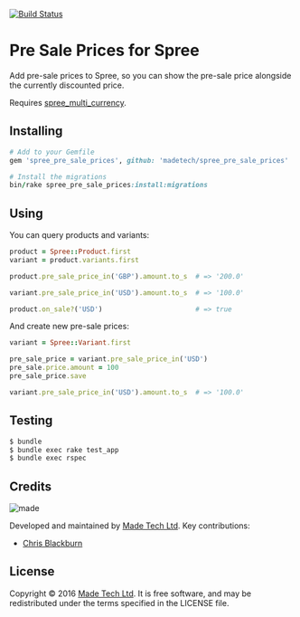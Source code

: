 [![Build Status](https://travis-ci.org/madetech/spree_pre_sale_prices.svg?branch=master)](https://travis-ci.org/madetech/spree_pre_sale_prices)

# Pre Sale Prices for Spree

Add pre-sale prices to Spree, so you can show the pre-sale price alongside the currently discounted price.

Requires [spree_multi_currency](https://github.com/spree-contrib/spree_multi_currency).


## Installing

```ruby
# Add to your Gemfile
gem 'spree_pre_sale_prices', github: 'madetech/spree_pre_sale_prices'

# Install the migrations
bin/rake spree_pre_sale_prices:install:migrations
```


## Using

You can query products and variants:

```ruby
product = Spree::Product.first
variant = product.variants.first

product.pre_sale_price_in('GBP').amount.to_s  # => '200.0'

variant.pre_sale_price_in('USD').amount.to_s  # => '100.0'

product.on_sale?('USD')                       # => true
```

And create new pre-sale prices:

```ruby
variant = Spree::Variant.first

pre_sale_price = variant.pre_sale_price_in('USD')
pre_sale.price.amount = 100
pre_sale_price.save

variant.pre_sale_price_in('USD').amount.to_s  # => '100.0'
```


## Testing

```sh
$ bundle
$ bundle exec rake test_app
$ bundle exec rspec
```

## Credits

![made](https://s3-eu-west-1.amazonaws.com/made-assets/googleapps/google-apps.png)

Developed and maintained by [Made Tech Ltd](https://www.madetech.com/). Key contributions:

* [Chris Blackburn](https://github.com/chrisblackburn)


## License
Copyright © 2016 [Made Tech Ltd](https://www.madetech.com/). It is free software, and may be redistributed under the terms specified in the LICENSE file.
